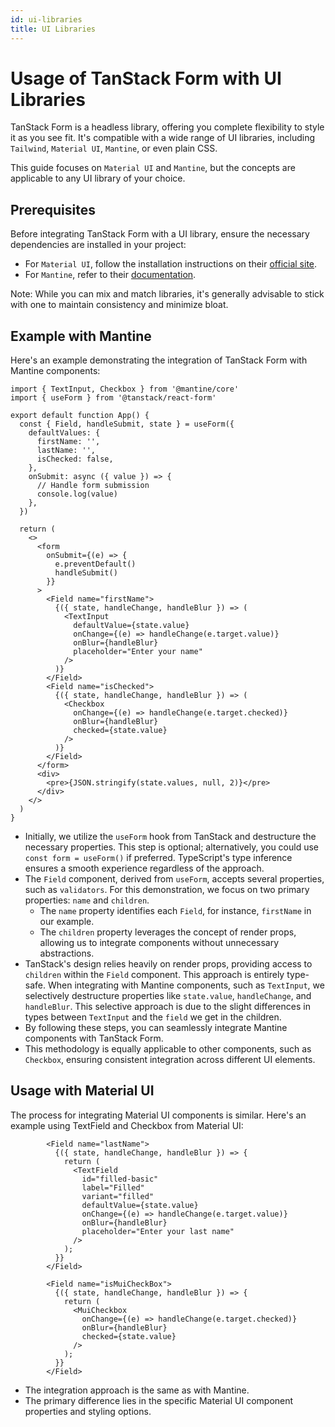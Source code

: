 ```yaml
---
id: ui-libraries
title: UI Libraries
---
```


# Usage of TanStack Form with UI Libraries

TanStack Form is a headless library, offering you complete flexibility to style it as you see fit. It's compatible with a wide range of UI libraries, including `Tailwind`, `Material UI`, `Mantine`, or even plain CSS.

This guide focuses on `Material UI` and `Mantine`, but the concepts are applicable to any UI library of your choice.

## Prerequisites

Before integrating TanStack Form with a UI library, ensure the necessary dependencies are installed in your project:

- For `Material UI`, follow the installation instructions on their [official site](https://mui.com/material-ui/getting-started/).
- For `Mantine`, refer to their [documentation](https://mantine.dev/).

Note: While you can mix and match libraries, it's generally advisable to stick with one to maintain consistency and minimize bloat.

## Example with Mantine

Here's an example demonstrating the integration of TanStack Form with Mantine components:

```tsx
import { TextInput, Checkbox } from '@mantine/core'
import { useForm } from '@tanstack/react-form'

export default function App() {
  const { Field, handleSubmit, state } = useForm({
    defaultValues: {
      firstName: '',
      lastName: '',
      isChecked: false,
    },
    onSubmit: async ({ value }) => {
      // Handle form submission
      console.log(value)
    },
  })

  return (
    <>
      <form
        onSubmit={(e) => {
          e.preventDefault()
          handleSubmit()
        }}
      >
        <Field name="firstName">
          {({ state, handleChange, handleBlur }) => (
            <TextInput
              defaultValue={state.value}
              onChange={(e) => handleChange(e.target.value)}
              onBlur={handleBlur}
              placeholder="Enter your name"
            />
          )}
        </Field>
        <Field name="isChecked">
          {({ state, handleChange, handleBlur }) => (
            <Checkbox
              onChange={(e) => handleChange(e.target.checked)}
              onBlur={handleBlur}
              checked={state.value}
            />
          )}
        </Field>
      </form>
      <div>
        <pre>{JSON.stringify(state.values, null, 2)}</pre>
      </div>
    </>
  )
}
```

- Initially, we utilize the `useForm` hook from TanStack and destructure the necessary properties. This step is optional; alternatively, you could use `const form = useForm()` if preferred. TypeScript's type inference ensures a smooth experience regardless of the approach.
- The `Field` component, derived from `useForm`, accepts several properties, such as `validators`. For this demonstration, we focus on two primary properties: `name` and `children`.
  - The `name` property identifies each `Field`, for instance, `firstName` in our example.
  - The `children` property leverages the concept of render props, allowing us to integrate components without unnecessary abstractions.
- TanStack's design relies heavily on render props, providing access to `children` within the `Field` component. This approach is entirely type-safe. When integrating with Mantine components, such as `TextInput`, we selectively destructure properties like `state.value`, `handleChange`, and `handleBlur`. This selective approach is due to the slight differences in types between `TextInput` and the `field` we get in the children.
- By following these steps, you can seamlessly integrate Mantine components with TanStack Form.
- This methodology is equally applicable to other components, such as `Checkbox`, ensuring consistent integration across different UI elements.

## Usage with Material UI

The process for integrating Material UI components is similar. Here's an example using TextField and Checkbox from Material UI:

```tsx
        <Field name="lastName">
          {({ state, handleChange, handleBlur }) => {
            return (
              <TextField
                id="filled-basic"
                label="Filled"
                variant="filled"
                defaultValue={state.value}
                onChange={(e) => handleChange(e.target.value)}
                onBlur={handleBlur}
                placeholder="Enter your last name"
              />
            );
          }}
        </Field>

        <Field name="isMuiCheckBox">
          {({ state, handleChange, handleBlur }) => {
            return (
              <MuiCheckbox
                onChange={(e) => handleChange(e.target.checked)}
                onBlur={handleBlur}
                checked={state.value}
              />
            );
          }}
        </Field>
```

- The integration approach is the same as with Mantine.
- The primary difference lies in the specific Material UI component properties and styling options.
